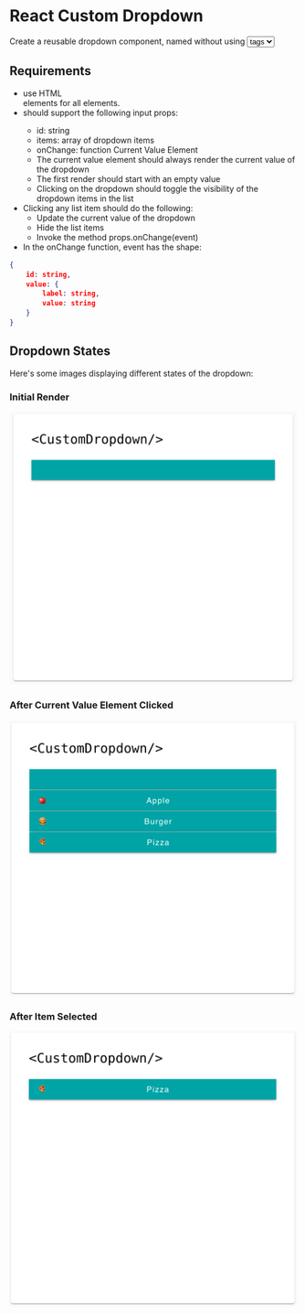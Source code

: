 # React Custom Dropdown
Create a reusable dropdown component, named <CustomDropdown> without using <select> or <option> tags

## Requirements
- use HTML <div> elements for all elements.
- <CustomDropdown/> should support the following input props:
    - id: string
    - items: array of dropdown items
    - onChange: function
 Current Value Element
    - The current value element should always render the current value of the dropdown
    - The first render should start with an empty value
    - Clicking on the dropdown should toggle the visibility of the dropdown items in the list
- Clicking any list item should do the following:
    - Update the current value of the dropdown
    - Hide the list items
    - Invoke the method props.onChange(event)
- In the onChange function, event has the shape:
```json
{
    id: string,
    value: {
        label: string,
        value: string
    }
}
```
## Dropdown States
Here's some images displaying different states of the dropdown:
### Initial Render
![Initial Render](./public/initial-render.png)
### After Current Value Element Clicked
![After Current Value Element Clicked](./public/after-current-value-element-clicked.png)
### After Item Selected
![After Item Selected](./public/after-item-selected.png)
